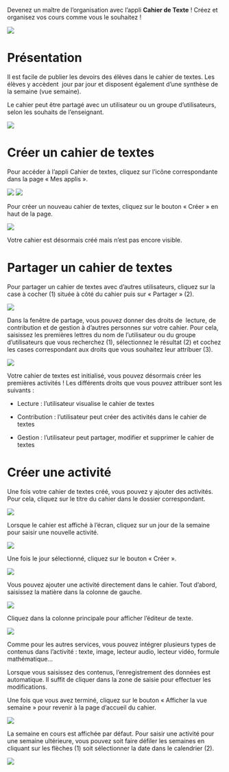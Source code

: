 Devenez un maître de l’organisation avec l’appli **Cahier de Texte** ! Créez et organisez vos cours comme vous le souhaitez !

![](../../wp-content/uploads/2015/03/CC-BY-NC-SA-3.0-FR-300x105.png)

Présentation
============

Il est facile de publier les devoirs des élèves dans le cahier de textes. Les élèves y accèdent  jour par jour et disposent également d’une synthèse de la semaine (vue semaine).

Le cahier peut être partagé avec un utilisateur ou un groupe d’utilisateurs, selon les souhaits de l’enseignant.

![](../../wp-content/uploads/2015/05/cahier-de-textes.png)

Créer un cahier de textes
=========================

Pour accéder à l’appli Cahier de textes, cliquez sur l’icône correspondante dans la page « Mes applis ».

![](/assets/cahier-de-textes.png) ![](/assets/Cahier-de-texte-2.png)

Pour créer un nouveau cahier de textes, cliquez sur le bouton « Créer » en haut de la page.

![](/assets/Cahier-de-texte-3.png)

Votre cahier est désormais créé mais n’est pas encore visible.

Partager un cahier de textes
============================

Pour partager un cahier de textes avec d’autres utilisateurs, cliquez sur la case à cocher (1) située à côté du cahier puis sur « Partager » (2).

![](/assets/Cahier-de-texte-4.png)

Dans la fenêtre de partage, vous pouvez donner des droits de  lecture, de contribution et de gestion à d’autres personnes sur votre cahier. Pour cela, saisissez les premières lettres du nom de l’utilisateur ou du groupe d’utilisateurs que vous recherchez (1), sélectionnez le résultat (2) et cochez les cases correspondant aux droits que vous souhaitez leur attribuer (3).

![](/assets/Cahier-de-texte-5.png)

Votre cahier de textes est initialisé, vous pouvez désormais créer les premières activités ! Les différents droits que vous pouvez attribuer sont les suivants :

-   Lecture : l’utilisateur visualise le cahier de textes

-   Contribution : l’utilisateur peut créer des activités dans le cahier de textes

-   Gestion : l’utilisateur peut partager, modifier et supprimer le cahier de textes

Créer une activité
==================

Une fois votre cahier de textes créé, vous pouvez y ajouter des activités. Pour cela, cliquez sur le titre du cahier dans le dossier correspondant.

![](/assets/Cahier-de-texte-6.png)

Lorsque le cahier est affiché à l’écran, cliquez sur un jour de la semaine pour saisir une nouvelle activité.

![](/assets/Cahier-de-texte-7.png)

Une fois le jour sélectionné, cliquez sur le bouton « Créer ».

![](../../wp-content/uploads/2015/06/t8.png)

Vous pouvez ajouter une activité directement dans le cahier. Tout d’abord, saisissez la matière dans la colonne de gauche.

![](../../wp-content/uploads/2015/06/t9.png)

Cliquez dans la colonne principale pour afficher l’éditeur de texte.

![](../../wp-content/uploads/2015/06/t10.png)

Comme pour les autres services, vous pouvez intégrer plusieurs types de contenus dans l’activité : texte, image, lecteur audio, lecteur vidéo, formule mathématique…

Lorsque vous saisissez des contenus, l’enregistrement des données est automatique. Il suffit de cliquer dans la zone de saisie pour effectuer les modifications.

Une fois que vous avez terminé, cliquez sur le bouton « Afficher la vue semaine » pour revenir à la page d’accueil du cahier.

![](../../wp-content/uploads/2015/06/t11.png)

La semaine en cours est affichée par défaut. Pour saisir une activité pour une semaine ultérieure, vous pouvez soit faire défiler les semaines en cliquant sur les flèches (1) soit sélectionner la date dans le calendrier (2).

![](../../wp-content/uploads/2015/06/t12.png)
